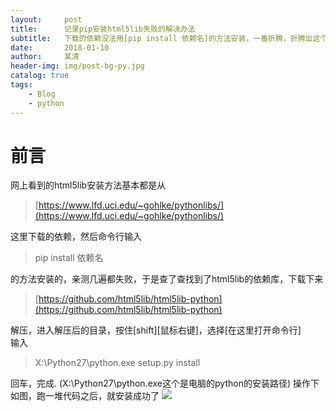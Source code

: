 ```yaml
---
layout:     post
title:      记录pip安装html5lib失败的解决办法
subtitle:   下载的依赖没法用[pip install 依赖名]的方法安装，一番折腾，折腾出这个解决办法
date:       2018-01-10
author:     某清
header-img: img/post-bg-py.jpg
catalog: true
tags:
    - Blog
    - python
---
```

# 前言

网上看到的html5lib安装方法基本都是从
>[https://www.lfd.uci.edu/~gohlke/pythonlibs/](https://www.lfd.uci.edu/~gohlke/pythonlibs/)

这里下载的依赖，然后命令行输入
>pip install 依赖名

的方法安装的，亲测几遍都失败，于是查了查找到了html5lib的依赖库，下载下来
>[https://github.com/html5lib/html5lib-python](https://github.com/html5lib/html5lib-python)

解压，进入解压后的目录，按住[shift][鼠标右键]，选择[在这里打开命令行]  
输入
>X:\Python27\python.exe setup.py install

回车，完成.  (X:\Python27\python.exe这个是电脑的python的安装路径)
操作下如图，跑一堆代码之后，就安装成功了
[![](https://github.com/shiqingk/shiqingk.github.io/blob/master/img/blog-py-01.png?raw=true)](http://shiqingk.github.io/)
